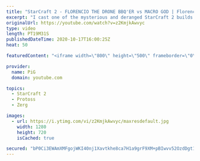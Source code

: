 ```yaml
---
title: "StarCraft 2 - FLORENCIO THE DRONE BBQ'ER vs MACRO GOD | Florencio Files #175"
excerpt: "I cast one of the mysterious and deranged StarCraft 2 builds of the one and only, Florencio, the dude that invented the Protoss proxy nexus recall rush.  That ICYFAR I referenced at the start: https://youtu.be/tYKSiGBrtck  Florencio Files Playlist: https://www.youtube.com/playlist?list=PLFUDU8AOevUfznFLMRCxI0ez9HZTyL6Tk"
originalUrl: https://youtube.com/watch?v=z2KmjkAwvyc
type: video
length: PT19M31S
publishedDateTime: 2020-10-17T16:00:25Z
heat: 50

featuredContent: "<iframe width=\"800\" height=\"500\" frameborder=\"0\" src=\"https://www.youtube.com/embed/z2KmjkAwvyc\" allow=\"accelerometer; autoplay; encrypted-media; gyroscope; picture-in-picture\" allowfullscreen></iframe>"

provider:
  name: PiG
  domain: youtube.com

topics:
  - StarCraft 2
  - Protoss
  - Zerg

images:
  - url: https://i.ytimg.com/vi/z2KmjkAwvyc/maxresdefault.jpg
    width: 1280
    height: 720
    isCached: true

secured: "bP0Ci3EWAmXMFgojWKI40nj1Xavtkhe8ca7H1a9grF9XM+pBIwvv52OzdDgt19jdKWpOW0BG+z/XonpYpe7hqIdCODg+x4+7kQWNfQelB/Ao2Ldz7PxQ/3YE4EYiWoOxeIqAbJOdNaonn6HPu9jhWqLHqEPNonWrL4XHxFbW5pdnNp+Rbbsv2QnjzvGIncskax+Q0xZsw7dLGOnnY6hdqgBmSmeAPDvbKu6bdN9ZMgefg1UfTKlntMG2VsQylYvjUgd/ftdlroVlJ9Derc29Wqqr2TnAAHitoMoSuQbIzHChmX4WlhVXlof6JJ02FCUsMXIiMqt6YvfGI/nX9Df87jZ5lkxYXxAMl6GJLUOgEHOJNhoRphyrHkqIpcyG4esJ6qND2Cyme6wSnDES9Lt/ACZJRFQ2KC9ls49GKoWOnEE=;u8/i3VhUCIX8ocKtSGipPQ=="
---
```


